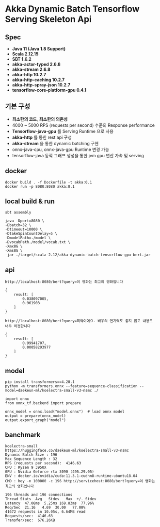 # Akka Dynamic Batch Tensorflow Serving Skeleton Api


## Spec
- **Java 11 (Java 1.8 Support)**
- **Scala 2.12.15**
- **SBT 1.6.2**
- **akka-actor-typed 2.6.8**
- **akka-stream 2.6.8**
- **akka-http 10.2.7**
- **akka-http-caching 10.2.7**
- **akka-http-spray-json 10.2.7**
- **tensorflow-core-platform-gpu 0.4.1**

## 기본 구성
- **최소한의 코드**, **최소한의 의존성**
- 4000 ~ 5000 RPS (requests per second) 수준의 Response performance
- **Tensorflow-java-gpu** 를 Serving Runtime 으로 사용 
- **akka-http** 를 통한 rest api 구성
- **akka-stream** 을 통한 dynamic batching 구현
- onnx-java-cpu, onnx-java-gpu Runtime 변경 가능
- tensorflow-java 동적 그래프 생성을 통한 jvm gpu 연산 가속 및 serving


## docker
```
docker build . -f Dockerfile -t akka:0.1
docker run -p 8080:8080 akka:0.1
```

## local build & run
```
sbt assembly

java -Dport=8080 \
-Dbatch=32 \
-Dtimeout=10000 \
-DtakeSpinCountDelay=5 \
-DmodelPath=./model \
-DvocabPath./model/vocab.txt \
-Xmx8G \
-Xms8G \
-jar ./target/scala-2.12/akka-dynamic-batch-tensorflow-gpu-bert.jar

```
api 
----------------------------------------------------------------
```
http://localhost:8080/bert?query=이 영화는 최고의 영화입니다

{
    result: [
        0.038097005,
        0.961903
    ]
}
```
```
http://localhost:8080/bert?query=최악이에요. 배우의 연기력도 좋지 않고 내용도 너무 허접합니다

{
    result: [
        0.99941707,
        0.00058293977
    ]
}
```

model
----------------------------------------------------------------
```
pip install transformers==4.20.1
python -m transformers.onnx --feature=sequence-classification --model=daekeun-ml/koelectra-small-v3-nsmc ./
```

```
import onnx
from onnx_tf.backend import prepare

onnx_model = onnx.load("model.onnx")  # load onnx model
output = prepare(onnx_model)
output.export_graph("model")
```

banchmark
----------------------------------------------------------------
```
koelectra-small 
https://huggingface.co/daekeun-ml/koelectra-small-v3-nsmc
Dynamic Batch Size : 196
Max Sequence Length : 32
RPS (requests per second):  4146.63
CPU : Ryzen 9 3950X
GPU : Nvidia Geforce rtx 3090 (495.29.05)
ENV : docker.io/nvidia/cuda:11.3.1-cudnn8-runtime-ubuntu18.04
CMD : hey -n 100000 -c 196 http://servicehost:8080/bert?query=이 영화는 최고의 영화입니다
```

```
196 threads and 196 connections
Thread Stats  Avg   Stdev   Max  +/- Stdev
Latency  47.08ms  5.25ms 169.83ms  77.96%
Req/Sec  21.16   4.69  30.00   77.00%
41672 requests in 10.05s, 6.64MB read
Requests/sec:  4146.63
Transfer/sec:  676.26KB
```
